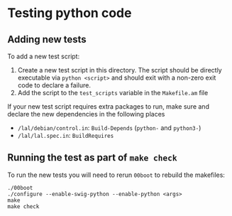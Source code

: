 # Testing python code

## Adding new tests

To add a new test script:

1. Create a new test script in this directory. The script should be directly executable via `python <script>` and should exit with a non-zero exit code to declare a failure.
2. Add the script to the `test_scripts` variable in the `Makefile.am` file

If your new test script requires extra packages to run, make sure and declare the new dependencies in the following places

- `/lal/debian/control.in`: `Build-Depends` (`python-` and `python3-`)
- `/lal/lal.spec.in`: `BuildRequires`

## Running the test as part of `make check`

To run the new tests you will need to rerun `00boot` to rebuild the makefiles:

```shell
./00boot
./configure --enable-swig-python --enable-python <args>
make
make check
```
